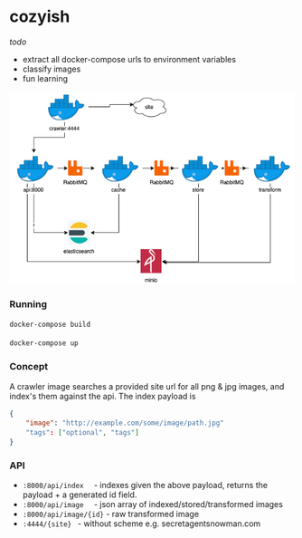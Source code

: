 # cozyish

_todo_
* extract all docker-compose urls to environment variables
* classify images
* fun learning

![](cozyish.png)


### Running
```bash
docker-compose build

docker-compose up
```

### Concept
A crawler image searches a provided site url for all png & jpg images, and index's them against the api.  The index payload is 
```json
{
    "image": "http://example.com/some/image/path.jpg"
    "tags": ["optional", "tags"]
}
```

### API
* `:8000/api/index  `     - indexes given the above payload, returns the payload + a generated id field.
* `:8000/api/image  `     - json array of indexed/stored/transformed images
* `:8000/api/image/{id}`  - raw transformed image
* `:4444/{site} `         - without scheme e.g. secretagentsnowman.com



